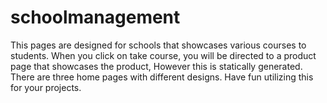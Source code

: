 # schoolmanagement
This pages are designed for schools that showcases various courses to students.
When you click on take course, you will be directed to a product page that showcases the product, However this is statically generated.
There are three home pages with different designs.
Have fun utilizing this for your projects.
